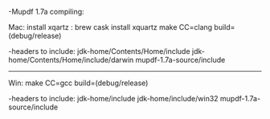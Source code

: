 -Mupdf 1.7a compiling:

Mac:
install xqartz : brew cask install xquartz
make CC=clang build=(debug/release)

-headers to include:
jdk-home/Contents/Home/include
jdk-home/Contents/Home/include/darwin
mupdf-1.7a-source/include

---

Win:
make CC=gcc build=(debug/release)

-headers to include:
jdk-home/include
jdk-home/include/win32
mupdf-1.7a-source/include
